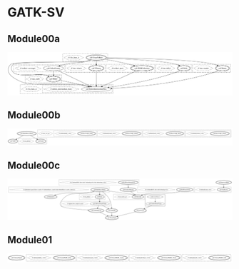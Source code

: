 # GATK-SV

## Module00a

![Module00a](figures/Module00a.wdl.graph.png)

## Module00b

![Module00b](figures/Module00b.wdl.graph.png)

## Module00c

![Module00c](figures/Module00c.wdl.graph.png)

## Module01

![Module01](figures/Module01.wdl.graph.png)
